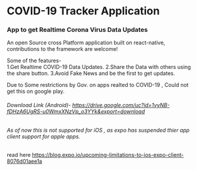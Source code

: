 # COVID-19 Tracker Application
### App to get Realtime Corona Virus Data Updates

An open Source cross Platform application built on react-native, contributions to the framework are welcome!

Some of the features-<br/>
1.Get Realtime COVID-19 Data Updates.
2.Share the Data with others using the share button.
3.Avoid Fake News and be the first to get updates.

Due to Some restrictions by Gov. on apps realted to COVID-19 , Could not get this on google play.

###### Download Link (Android)- https://drive.google.com/uc?id=1vyNB-fDHzA6UgRS-u0WmxXNzVp_o3YYk&export=download

###### As of now this is not supported for iOS , as expo has suspended thier app client support for apple apps.
read here https://blog.expo.io/upcoming-limitations-to-ios-expo-client-8076d01aee1a

